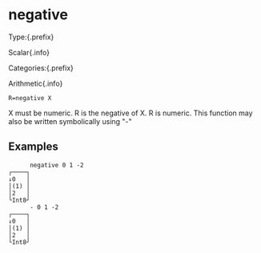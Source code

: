 # negative

Type:{.prefix}

Scalar{.info}

Categories:{.prefix}

Arithmetic{.info}

~~~
R=negative X
~~~

X must be numeric. R is the negative of X. R is numeric. This function may also be written
symbolically using "-"

## Examples

~~~
      negative 0 1 -2
┌────┐
↓0   │
│(1) │
│2   │
└Int8┘
      - 0 1 -2
┌────┐
↓0   │
│(1) │
│2   │
└Int8┘
~~~

